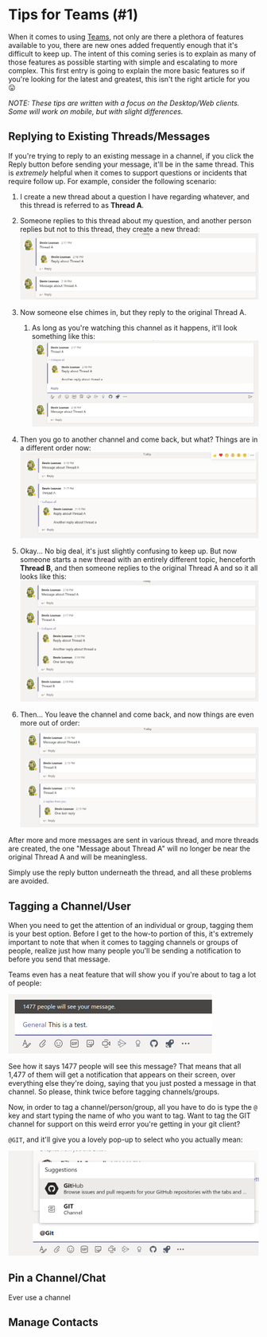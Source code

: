 # Tips for Teams (#1)

When it comes to using [Teams][0], not only are there a plethora of features available to you, there are new ones added frequently enough that it's difficult to keep up. The intent of this coming series is to explain as many of those features as possible starting with simple and escalating to more complex. This first entry is going to explain the more basic features so if you're looking for the latest and greatest, this isn't the right article for you 😛

_NOTE: These tips are written with a focus on the Desktop/Web clients. Some will work on mobile, but with slight differences._

## Replying to Existing Threads/Messages

If you're trying to reply to an existing message in a channel, if you click the Reply button before sending your message, it'll be in the same thread. This is *extremely* helpful when it comes to support questions or incidents that require follow up. For example, consider the following scenario:

1. I create a new thread about a question I have regarding whatever, and this thread is referred to as **Thread A**.
2. Someone replies to this thread about my question, and another person replies but not to this thread, they create a new thread:
  ![New_Thread_Reply][3]

3. Now someone else chimes in, but they reply to the original Thread A.
   1. As long as you're watching this channel as it happens, it'll look something like this:
      ![New_Thread_Reply_2][4]
4. Then you go to another channel and come back, but what? Things are in a different order now:
  ![New_Thread_Reply_Order][5]
5. Okay... No big deal, it's just slightly confusing to keep up. But now someone starts a new thread with an entirely different topic, henceforth **Thread B**, and then someone replies to the original Thread A and so it all looks like this:
   ![Thread_B_The_Start][6]
6. Then... You leave the channel and come back, and now things are even more out of order:
   ![Thread_B_The_End][7]

After more and more messages are sent in various thread, and more threads are created, the one "Message about Thread A" will no longer be near the original Thread A and will be meaningless.

Simply use the reply button underneath the thread, and all these problems are avoided.

## Tagging a Channel/User

When you need to get the attention of an individual or group, tagging them is your best option. Before I get to the how-to portion of this, it's extremely important to note that when it comes to tagging channels or groups of people, realize just how many people you'll be sending a notification to before you send that message.

Teams even has a neat feature that will show you if you're about to tag a lot of people:

![Tagging_Over_1k][1]

See how it says 1477 people will see this message? That means that all 1,477 of them will get a notification that appears on their screen, over everything else they're doing, saying that you just posted a message in that channel. So please, think twice before tagging channels/groups.

Now, in order to tag a channel/person/group, all you have to do is type the `@` key and start typing the name of who you want to tag. Want to tag the GIT channel for support on this weird error you're getting in your git client?

`@GIT`, and it'll give you a lovely pop-up to select who you actually mean:

![Tagging_A_Channel][2]

## Pin a Channel/Chat

Ever use a channel

## Manage Contacts

[0]: https://products.office.com/en-us/microsoft-teams/group-chat-software
[1]: ./img/Tagging_Over_1k.png
[2]: ./img/Tagging_A_Channel.png
[3]: ./img/New_Thread_Reply.png
[4]: ./img/New_Thread_Reply_2.png
[5]: ./img/New_Thread_Reply_Order.png
[6]: ./img/Thread_B_The_Start.png
[7]: ./img/Thread_B_The_End.png
